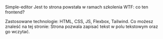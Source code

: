 Simple-editor
Jest to strona powstała w ramach szkolenia WTF: co ten frontend?

Zastosowane technologie:
HTML,
CSS,
JS,
Flexbox,
Tailwind.
Co możesz znaleść na tej stronie:
Strona pozwala zapisać tekst w polu tekstowym oraz go wczytać.
